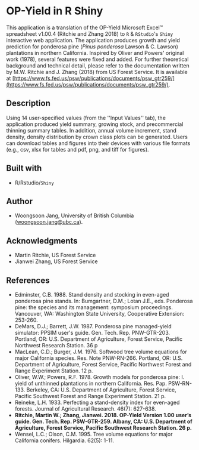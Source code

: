 # OP-Yield in R Shiny

This application is a translation of the OP-Yield Microsoft Excel™ spreadsheet v1.00.4 (Ritchie and Zhang 2018) to `R` & `RStudio`'s `Shiny` interactive web application. The application produces growth and yield prediction for ponderosa pine (*Pinus ponderosa* Lawson & C. Lawson) plantations in northern California. Inspired by Oliver and Powers' original work (1978), several features were fixed and added. For further theoretical background and technical detail, please refer to the documentation written by M.W. Ritchie and J. Zhang (2018) from US Forest Service. It is available at [https://www.fs.fed.us/psw/publications/documents/psw_gtr259/](https://www.fs.fed.us/psw/publications/documents/psw_gtr259/).

## Description

Using 14 user-specified values (from the ''Input Values'' tab), the application produced yield summary, growing stock, and precommercial thinning summary tables. In addition, annual volume increment, stand density, density distribution by crown class plots can be generated. Users can download tables and figures into their devices with various file formats (e.g., csv, xlsx for tables and pdf, png, and tiff for figures).  

## Built with
* R/Rstudio/`Shiny`

## Author
* Woongsoon Jang, University of British Columbia (<woongsoon.jang@ubc.ca>).

## Acknowledgments
* Martin Ritchie, US Forest Service
* Jianwei Zhang, US Forest Service

## References
* Edminster, C.B. 1988. Stand density and stocking in even-aged ponderosa pine
stands. In: Bumgartner, D.M.; Lotan J.E., eds. Ponderosa pine: the species and
its management: symposium proceedings. Vancouver, WA: Washington State
University, Cooperative Extension: 253-260.
* DeMars, D.J.; Barrett, J.W. 1987. Ponderosa pine managed-yield simulator: PPSIM
user's guide. Gen. Tech. Rep. PNW-GTR-203. Portland, OR: U.S. Department of
Agriculture, Forest Service, Pacific Northwest Research Station. 36 p
* MacLean, C.D.; Burger, J.M. 1976. Softwood tree volume equations for major
California species. Res. Note PNW-RN-266. Portland, OR: U.S. Department of
Agriculture, Forest Service, Pacific Northwest Forest and Range Experiment
Station. 12 p.
* Oliver, W.W.; Powers, R.F. 1978. Growth models for ponderosa pine: I. yield of
unthinned plantations in northern California. Res. Pap. PSW-RN-133. Berkeley,
CA: U.S. Department of Agriculture, Forest Service, Pacific Southwest Forest
and Range Experiment Station. 21 p.
* Reineke, L.H. 1933. Perfecting a stand-density index for even-aged forests. Journal
of Agricultural Research. 46(7): 627-638.
* __Ritchie, Martin W.; Zhang, Jianwei. 2018. OP-Yield Version 1.00 user’s guide.
Gen. Tech. Rep. PSW-GTR-259. Albany, CA: U.S. Department of Agriculture,
Forest Service, Pacific Southwest Research Station. 26 p.__
* Wensel, L.C.; Olson, C.M. 1995. Tree volume equations for major California
conifers. Hilgardia. 62(5): 1-11.